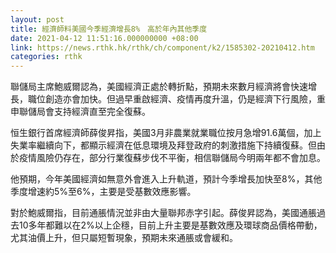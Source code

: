 ```yaml
---
layout: post
title: 經濟師料美國今季經濟增長8%　高於年內其他季度
date: 2021-04-12 11:51:16.000000000 +08:00
link: https://news.rthk.hk/rthk/ch/component/k2/1585302-20210412.htm
categories: rthk
---
```


聯儲局主席鮑威爾認為，美國經濟正處於轉折點，預期未來數月經濟將會快速增長，職位創造亦會加快。但過早重啟經濟、疫情再度升溫，仍是經濟下行風險，重申聯儲局會支持經濟直至完全復蘇。

恒生銀行首席經濟師薛俊昇指，美國3月非農業就業職位按月急增91.6萬個，加上失業率繼續向下，都顯示經濟在低息環境及拜登政府的刺激措施下持續復蘇。但由於疫情風險仍存在，部分行業復蘇步伐不平衡，相信聯儲局今明兩年都不會加息。

他預期，今年美國經濟如無意外會進入上升軌道，預計今季增長加快至8%，其他季度增速約5%至6%，主要是受基數效應影響。

對於鮑威爾指，目前通脹情況並非由大量聯邦赤字引起。薛俊昇認為，美國通脹過去10多年都難以在2%以上企穩，目前上升主要是基數效應及環球商品價格帶動，尤其油價上升，但只屬短暫現象，預期未來通脹或會緩和。

